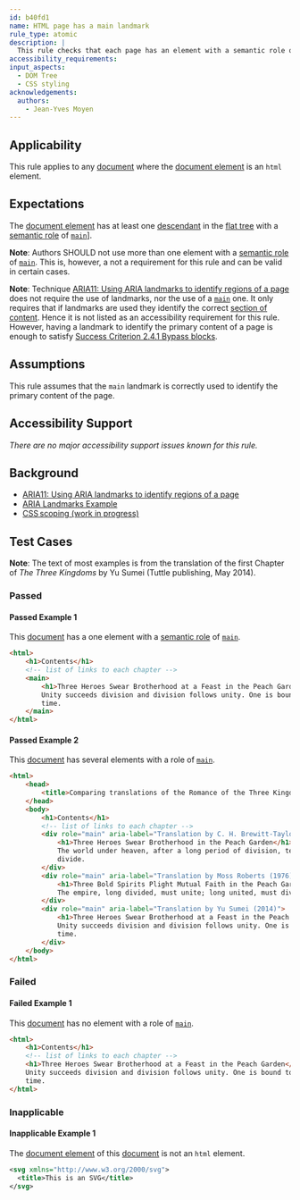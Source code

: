 ```yaml
---
id: b40fd1
name: HTML page has a main landmark
rule_type: atomic
description: |
  This rule checks that each page has an element with a semantic role of `main`
accessibility_requirements:
input_aspects:
  - DOM Tree
  - CSS styling
acknowledgements:
  authors:
    - Jean-Yves Moyen
---
```


## Applicability

This rule applies to any [document][] where the [document element][] is an `html` element.

## Expectations

The [document element][] has at least one [descendant][] in the [flat tree][] with a [semantic role][] of [`main`][main]].

**Note**: Authors SHOULD not use more than one element with a [semantic role][] of [`main`][main]. This is, however, a not a requirement for this rule and can be valid in certain cases.

**Note**: Technique [ARIA11: Using ARIA landmarks to identify regions of a page][tech aria11] does not require the use of landmarks, nor the use of a [`main`][main] one. It only requires that if landmarks are used they identify the correct [section of content][]. Hence it is not listed as an accessibility requirement for this rule. However, having a landmark to identify the primary content of a page is enough to satisfy [Success Criterion 2.4.1 Bypass blocks](https://www.w3.org/WAI/WCAG21/Understanding/bypass-blocks.html).

## Assumptions

This rule assumes that the `main` landmark is correctly used to identify the primary content of the page.

## Accessibility Support

_There are no major accessibility support issues known for this rule._

## Background

- [ARIA11: Using ARIA landmarks to identify regions of a page][tech aria11]
- [ARIA Landmarks Example](https://www.w3.org/TR/wai-aria-practices/examples/landmarks/index.html)
- [CSS scoping (work in progress)](https://drafts.csswg.org/css-scoping/)

## Test Cases

**Note**: The text of most examples is from the translation of the first Chapter of _The Three Kingdoms_ by Yu Sumei (Tuttle publishing, May 2014).

### Passed

#### Passed Example 1

This [document][] has a one element with a [semantic role][] of [`main`][main].

```html
<html>
	<h1>Contents</h1>
	<!-- list of links to each chapter -->
	<main>
		<h1>Three Heroes Swear Brotherhood at a Feast in the Peach Garden</h1>
		Unity succeeds division and division follows unity. One is bound to be replaced by the other after a long span of
		time.
	</main>
</html>
```

#### Passed Example 2

This [document][] has several elements with a role of [`main`][main].

```html
<html>
	<head>
		<title>Comparing translations of the Romance of the Three Kingdoms, Chapter one</title>
	</head>
	<body>
		<h1>Contents</h1>
		<!-- list of links to each chapter -->
		<div role="main" aria-label="Translation by C. H. Brewitt-Taylor (1925)">
			<h1>Three Heroes Swear Brotherhood in the Peach Garden</h1>
			The world under heaven, after a long period of division, tends to unite; after a long period of union, tends to
			divide.
		</div>
		<div role="main" aria-label="Translation by Moss Roberts (1976)">
			<h1>Three Bold Spirits Plight Mutual Faith in the Peach Garden</h1>
			The empire, long divided, must unite; long united, must divide. Thus it has ever been.
		</div>
		<div role="main" aria-label="Translation by Yu Sumei (2014)">
			<h1>Three Heroes Swear Brotherhood at a Feast in the Peach Garden</h1>
			Unity succeeds division and division follows unity. One is bound to be replaced by the other after a long span of
			time.
		</div>
	</body>
</html>
```

### Failed

#### Failed Example 1

This [document][] has no element with a role of [`main`][main].

```html
<html>
	<h1>Contents</h1>
	<!-- list of links to each chapter -->
	<h1>Three Heroes Swear Brotherhood at a Feast in the Peach Garden</h1>
	Unity succeeds division and division follows unity. One is bound to be replaced by the other after a long span of
	time.
</html>
```

### Inapplicable

#### Inapplicable Example 1

The [document element][] of this [document][] is not an `html` element.

```svg
<svg xmlns="http://www.w3.org/2000/svg">
  <title>This is an SVG</title>
</svg>
```

[descendant]: https://dom.spec.whatwg.org/#concept-tree-descendant 'Definition of descendant'
[document]: https://dom.spec.whatwg.org/#concept-document 'Definition of document'
[document element]: https://dom.spec.whatwg.org/#document-element 'Definition of document element'
[flat tree]: https://drafts.csswg.org/css-scoping/#flat-tree 'Definition of flat tree'
[main]: https://www.w3.org/TR/wai-aria-1.1/#main 'The `main` role'
[section of content]: #section-of-content 'Definition of section of content'
[semantic role]: #semantic-role 'Definition of semantic role'
[tech aria11]: https://www.w3.org/WAI/WCAG21/Techniques/aria/ARIA11

